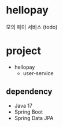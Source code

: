 # hellopay
모의 페이 서비스 (todo)

# project
- hellopay
  - user-service

## dependency
- Java 17
- Spring Boot
- Spring Data JPA
